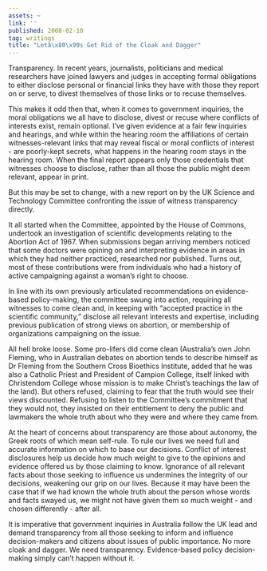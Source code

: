 ```yaml
---
assets: ~
link: ''
published: 2008-02-10
tag: writings
title: "Letâ\x80\x99s Get Rid of the Cloak and Dagger"
---
```

Transparency. In recent years, journalists, politicians and medical
researchers have joined lawyers and judges in accepting formal
obligations to either disclose personal or financial links they have
with those they report on or serve, to divest themselves of those links
or to recuse themselves.

This makes it odd then that, when it comes to government inquiries, the
moral obligations we all have to disclose, divest or recuse where
conflicts of interests exist, remain optional. I’ve given evidence at a
fair few inquiries and hearings, and while within the hearing room the
affiliations of certain witnesses-relevant links that may reveal fiscal
or moral conflicts of interest - are poorly-kept secrets, what happens
in the hearing room stays in the hearing room. When the final report
appears only those credentials that witnesses choose to disclose, rather
than all those the public might deem relevant, appear in print.

But this may be set to change, with a new report on by the UK Science
and Technology Committee confronting the issue of witness transparency
directly.

It all started when the Committee, appointed by the House of Commons,
undertook an investigation of scientific developments relating to the
Abortion Act of 1967. When submissions began arriving members noticed
that some doctors were opining on and interpreting evidence in areas in
which they had neither practiced, researched nor published. Turns out,
most of these contributions were from individuals who had a history of
active campaigning against a woman’s right to choose.

In line with its own previously articulated recommendations on
evidence-based policy-making, the committee swung into action, requiring
all witnesses to come clean and, in keeping with “accepted practice in
the scientific community,” disclose all relevant interests and
expertise, including previous publication of strong views on abortion,
or membership of organizations campaigning on the issue.

All hell broke loose. Some pro-lifers did come clean (Australia’s own
John Fleming, who in Australian debates on abortion tends to describe
himself as Dr Fleming from the Southern Cross Bioethics Institute, added
that he was also a Catholic Priest and President of Campion College,
itself linked with Christendom College whose mission is to make Christ’s
teachings the law of the land). But others refused, claiming to fear
that the truth would see their views discounted. Refusing to listen to
the Committee’s commitment that they would not, they insisted on their
entitlement to deny the public and lawmakers the whole truth about who
they were and where they came from.

At the heart of concerns about transparency are those about autonomy,
the Greek roots of which mean self-rule. To rule our lives we need full
and accurate information on which to base our decisions. Conflict of
interest disclosures help us decide how much weight to give to the
opinions and evidence offered us by those claiming to know. Ignorance of
all relevant facts about those seeking to influence us undermines the
integrity of our decisions, weakening our grip on our lives. Because it
may have been the case that if we had known the whole truth about the
person whose words and facts swayed us, we might not have given them so
much weight - and chosen differently - after all.

It is imperative that government inquiries in Australia follow the UK
lead and demand transparency from all those seeking to inform and
influence decision-makers and citizens about issues of public
importance. No more cloak and dagger. We need transparency.
Evidence-based policy decision-making simply can’t happen without it.